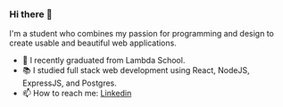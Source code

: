 ### Hi there 👋

I'm a student who combines my passion for programming and design to create usable and beautiful web applications.

- 🔭 I recently graduated from Lambda School.
- 📚 I studied full stack web development using React, NodeJS, ExpressJS, and Postgres.
- 📫 How to reach me: [Linkedin](https://www.linkedin.com/in/ryanpdesigns)
